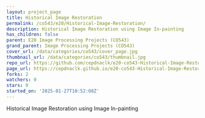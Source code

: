 ```yaml
---
layout: project_page
title: Historical Image Restoration
permalink: /co543/e20/Historical-Image-Restoration/
description: Historical Image Restoration using Image In-painting
has_children: false
parent: E20 Image Processing Projects (CO543)
grand_parent: Image Processing Projects (CO543)
cover_url: /data/categories/co543/cover_page.jpg
thumbnail_url: /data/categories/co543/thumbnail.jpg
repo_url: https://github.com/cepdnaclk/e20-co543-Historical-Image-Restoration
page_url: https://cepdnaclk.github.io/e20-co543-Historical-Image-Restoration
forks: 2
watchers: 0
stars: 0
started_on: '2025-01-27T10:52:08Z'
---
```


Historical Image Restoration using Image In-painting